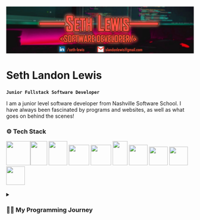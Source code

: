 ![bannerLI](https://raw.githubusercontent.com/slandonlewis/slandonlewis/main/github%20banner.png)

# Seth Landon Lewis

**`Junior Fullstack Software Developer`**

I am a junior level software developer from Nashville Software School. I have always been fascinated by programs and websites, as well as what goes on behind the scenes! 

### ⚙️ Tech Stack
  <img src="https://upload.wikimedia.org/wikipedia/commons/thumb/6/61/HTML5_logo_and_wordmark.svg/2048px-HTML5_logo_and_wordmark.svg.png" height="65" width="65" ><img src="https://i.pinimg.com/originals/eb/7e/20/eb7e20e646f5b7ec9ed4f8f78a5dee8f.png" height="65" width="45" >
  <img src="https://upload.wikimedia.org/wikipedia/commons/thumb/d/d4/Javascript-shield.svg/726px-Javascript-shield.svg.png" height="65" width="50" >
    <img src="https://cdn.freebiesupply.com/logos/large/2x/react-1-logo-png-transparent.png" height="55" width="55" >
    <img src="https://cdn.icon-icons.com/icons2/2415/PNG/512/csharp_original_logo_icon_146578.png" height="55" width="55" >
    <img src="https://cdn.iconscout.com/icon/free/png-256/microsoft-dot-net-1175176.png" height="65" width="40" >
    <img src="https://img.favpng.com/22/9/5/portable-network-graphics-clip-art-database-computer-icons-transparency-png-favpng-T0F5WvejdgKM4LjvP5iYP6N6p.jpg" height="55" width="50" >
    <img src="https://cdn-icons-png.flaticon.com/512/5968/5968322.png" height="50" width="50" >
    <img src="https://seeklogo.com/images/P/postman-logo-0087CA0D15-seeklogo.com.png" height="50" width="50" >
    <img src="https://git-scm.com/images/logos/downloads/Git-Icon-1788C.png" height="50" width="50" >

<details>
 <summary><h3> 🧑‍💻 My Programming Journey</h3></summary>
   I was first introduced to the basics of programming through the platform Scratch (scratch.mit.edu) at the age of 9. This website changed my life and sparked my love for programming. I would spend many hours each day building projects for several years to come.
  
  Throughout my last few years of high school, I was introduced to JavaScript. I went through many YouTube playlists, freeCodeCamp lessons, and even Scrimba courses. The more I learned, the hungrier and more excited I became for greater knowledge and progress!
  
  Many years later, I would discover Nashville Software School and take part in the Full Time Web Developer Bootcamp. This 6 month program taught everything from basic data structures, iteration, functions, and debugging to concepts such as using and building Web APIs, working with different programming languages as well as their frameworks and libraries, Object Oriented Programming, and SO much more! But most importantly, they taught us how to work as a team when it came to planning and building projects. All of the solo studying I did prior to that course could never amount to the experience I gained from them.
  
  I owe everything to my former instructors, my classmates, and the tech community as a whole, for getting me as far as I have gotten. That's why I plan to give it all back by using what I've learned to contribute to the growth of companies and businesses in need of developers like me!
